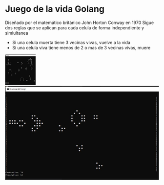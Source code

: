 # Juego de la vida Golang

Diseñado por el matemático británico John Horton Conway en 1970
Sigue dos reglas que se aplican para cada celula de forma independiente y simiultanea
*   Si una celula muerta tiene 3 vecinas vivas, vuelve a la vida
*   Si una celula viva tiene menos de 2 o mas de 3 vecinas vivas, muere

<img src="https://raw.githubusercontent.com/AdolfoCunquero/images/main/juego-vida-3.JPG" alt="Random" style="height: 100px; width:100px;"/>

<img src="https://raw.githubusercontent.com/AdolfoCunquero/images/main/juego-vida-2.JPG" alt="Matusalenes" />

